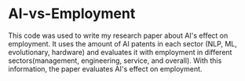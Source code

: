 # AI-vs-Employment
This code was used to write my research paper about AI's effect on employment. It uses the amount of AI patents in each sector (NLP, ML, evolutionary, hardware) and evaluates it with employment in different sectors(management, engineering, service, and overall). With this information, the paper evaluates AI's effect on employment. 
